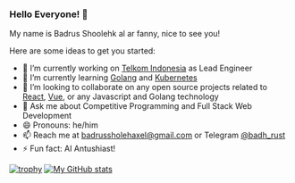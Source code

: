 ### Hello Everyone! 👋

My name is Badrus Shoolehk al ar fanny, nice to see you!

Here are some ideas to get you started:

- 🔭 I’m currently working on [Telkom Indonesia](https://www.telkom.co.id/sites) as Lead Engineer
- 🌱 I’m currently learning [Golang](https://golang.org/) and [Kubernetes](https://kubernetes.io/)
- 👯 I’m looking to collaborate on any open source projects related to [React](https://reactjs.org/), [Vue](https://vuejs.org/), or any Javascript and Golang technology
- 💬 Ask me about Competitive Programming and Full Stack Web Development
- 😄 Pronouns: he/him
- 📫 Reach me at [badrussholehaxel@gmail.com](mailto:badrussholehaxel@gmail.com) or Telegram [@badh_rust](https://t.me/badh_rust)
- ⚡ Fun fact: AI Antushiast!


[![trophy](https://github-profile-trophy.vercel.app/?username=badrus123&margin-w=15)](https://github.com/ryo-ma/github-profile-trophy)
[![My GitHub stats](https://github-readme-stats.vercel.app/api?username=badrus123&show_icons=true&count_private=true&theme=vue-dark&include_all_commits=true)](https://github.com/anuraghazra/github-readme-stats)

<!-- [![Top Langs](https://github-readme-stats.vercel.app/api/top-langs/?username=muhsatrio&layout=compact&theme=dark)](https://github.com/anuraghazra/github-readme-stats) -->
